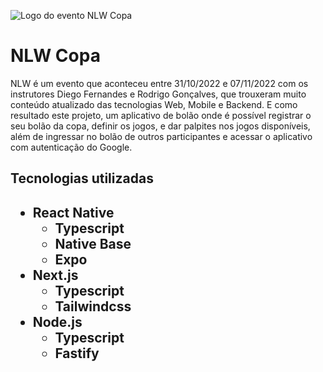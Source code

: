 ![Logo do evento NLW Copa](https://user-images.githubusercontent.com/44611671/200405183-d87d2e97-f774-408d-b07c-1928e0577ec8.svg)
<h1 align="left"> NLW Copa </h1>

NLW é um evento que aconteceu entre 31/10/2022 e 07/11/2022 com os instrutores Diego Fernandes e Rodrigo Gonçalves, que trouxeram muito conteúdo atualizado das tecnologias Web, Mobile e Backend. E como resultado este projeto, um aplicativo de bolão onde é possível registrar o seu bolão da copa, definir os jogos, e dar palpites nos jogos disponíveis, além de ingressar no bolão de outros participantes e acessar o aplicativo com autenticação do Google.

<h2>Tecnologias utilizadas<h2>
<ul>
  <li>React Native<ul><li>Typescript</li><li>Native Base</li><li>Expo</li></ul></li>
  <li>Next.js<ul><li>Typescript</li><li>Tailwindcss</li></ul></li>
  <li>Node.js<ul><li>Typescript</li><li>Fastify</li></ul></li>
</ul>

